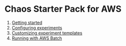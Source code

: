 # Chaos Starter Pack for AWS

1. [Getting started](getting-started.md)
2. [Configuring experiments](experiments-configuration.md)
4. [Customizing experiment templates](customizing-experiment-templates.md)
5. [Running with AWS Batch](running-experiments-as-aws-batch-jobs.md)
